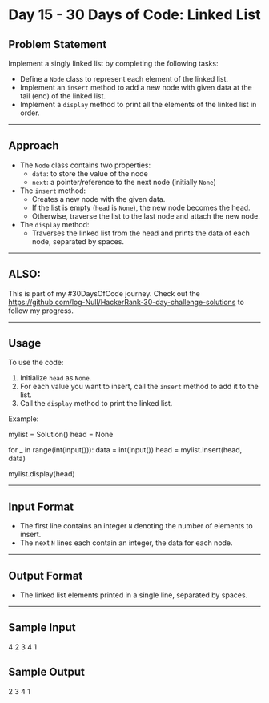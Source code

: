 # Day 15 - 30 Days of Code: Linked List 

## Problem Statement

Implement a singly linked list by completing the following tasks:

- Define a `Node` class to represent each element of the linked list.
- Implement an `insert` method to add a new node with given data at the tail (end) of the linked list.
- Implement a `display` method to print all the elements of the linked list in order.

---

## Approach

- The `Node` class contains two properties: 
  - `data`: to store the value of the node
  - `next`: a pointer/reference to the next node (initially `None`)
- The `insert` method:
  - Creates a new node with the given data.
  - If the list is empty (`head` is `None`), the new node becomes the head.
  - Otherwise, traverse the list to the last node and attach the new node.
- The `display` method:
  - Traverses the linked list from the head and prints the data of each node, separated by spaces.

---

## ALSO:
This is part of my #30DaysOfCode journey. Check out the https://github.com/log-Null/HackerRank-30-day-challenge-solutions to follow my progress.

---

## Usage

To use the code:

1. Initialize `head` as `None`.
2. For each value you want to insert, call the `insert` method to add it to the list.
3. Call the `display` method to print the linked list.

Example:

mylist = Solution()
head = None

for _ in range(int(input())):
    data = int(input())
    head = mylist.insert(head, data)

mylist.display(head)

---

## Input Format

- The first line contains an integer `N` denoting the number of elements to insert.
- The next `N` lines each contain an integer, the data for each node.

---

## Output Format

- The linked list elements printed in a single line, separated by spaces.

---

## Sample Input

4
2
3
4
1

## Sample Output

2 3 4 1


